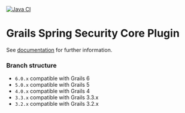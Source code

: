 [![Java CI](https://github.com/grails/grails-spring-security-core/actions/workflows/gradle.yml/badge.svg)](https://github.com/grails/grails-spring-security-core/actions/workflows/gradle.yml)

Grails Spring Security Core Plugin
==================================

See [documentation](https://grails-plugins.github.io/grails-spring-security-core/) for further information.

### Branch structure 

- `6.0.x` compatible with Grails 6
- `5.0.x` compatible with Grails 5
- `4.0.x` compatible with Grails 4
- `3.3.x` compatible with Grails 3.3.x
- `3.2.x` compatible with Grails 3.2.x
